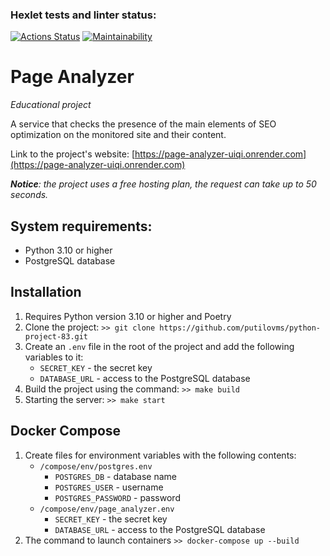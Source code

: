 ### Hexlet tests and linter status:
[![Actions Status](https://github.com/putilovms/python-project-83/actions/workflows/hexlet-check.yml/badge.svg)](https://github.com/putilovms/python-project-83/actions)
[![Maintainability](https://api.codeclimate.com/v1/badges/e87e34c3fc14175c24b3/maintainability)](https://codeclimate.com/github/putilovms/python-project-83/maintainability)

# Page Analyzer
*Educational project*

A service that checks the presence of the main elements of SEO optimization on the monitored site and their content.

Link to the project's website: [https://page-analyzer-uiqi.onrender.com](https://page-analyzer-uiqi.onrender.com)

***Notice**: the project uses a free hosting plan, the request can take up to 50 seconds.*

## System requirements:

* Python 3.10 or higher
* PostgreSQL database

## Installation

1. Requires Python version 3.10 or higher and Poetry
2. Clone the project: `>> git clone https://github.com/putilovms/python-project-83.git`
3. Create an `.env` file in the root of the project and add the following variables to it:
    * `SECRET_KEY` - the secret key
    * `DATABASE_URL` - access to the PostgreSQL database
4. Build the project using the command: `>> make build`
5. Starting the server: `>> make start`

## Docker Compose

1. Create files for environment variables with the following contents:
   * `/compose/env/postgres.env`
      * `POSTGRES_DB` - database name
      * `POSTGRES_USER` - username
      * `POSTGRES_PASSWORD` - password
   * `/compose/env/page_analyzer.env`
      * `SECRET_KEY` - the secret key
      * `DATABASE_URL` - access to the PostgreSQL database
2. The command to launch containers `>> docker-compose up --build`
